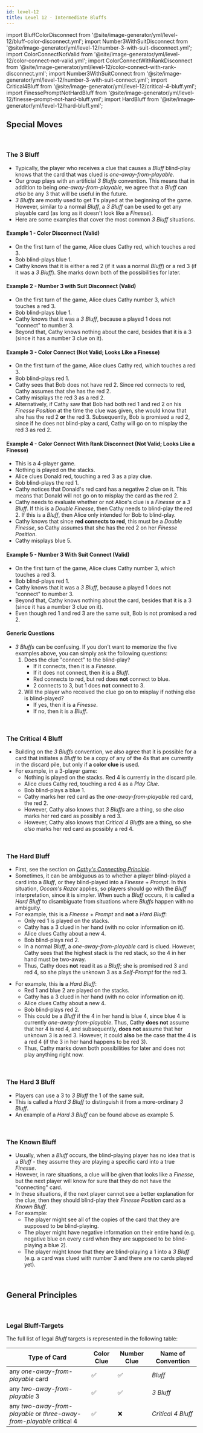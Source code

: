 ```yaml
---
id: level-12
title: Level 12 - Intermediate Bluffs
---
```


import BluffColorDisconnect from '@site/image-generator/yml/level-12/bluff-color-disconnect.yml';
import Number3WithSuitDisconnect from '@site/image-generator/yml/level-12/number-3-with-suit-disconnect.yml';
import ColorConnectNotValid from '@site/image-generator/yml/level-12/color-connect-not-valid.yml';
import ColorConnectWithRankDisconnect from '@site/image-generator/yml/level-12/color-connect-with-rank-disconnect.yml';
import Number3WithSuitConnect from '@site/image-generator/yml/level-12/number-3-with-suit-connect.yml';
import Critical4Bluff from '@site/image-generator/yml/level-12/critical-4-bluff.yml';
import FinessePromptNotHardBluff from '@site/image-generator/yml/level-12/finesse-prompt-not-hard-bluff.yml';
import HardBluff from '@site/image-generator/yml/level-12/hard-bluff.yml';

## Special Moves

<br />

### The 3 Bluff

- Typically, the player who receives a clue that causes a *Bluff* blind-play knows that the card that was clued is *one-away-from-playable*.
- Our group plays with an artificial *3 Bluffs* convention. This means that in addition to being *one-away-from-playable*, we agree that a *Bluff* can *also* be any 3 that will be useful in the future.
- *3 Bluffs* are mostly used to get 1's played at the beginning of the game. However, similar to a normal *Bluff*, a *3 Bluff* can be used to get any playable card (as long as it doesn't look like a *Finesse*).
- Here are some examples that cover the most common *3 Bluff* situations.

#### Example 1 - **Color Disconnect** (Valid)

- On the first turn of the game, Alice clues Cathy red, which touches a red 3.
- Bob blind-plays blue 1.
- Cathy knows that it is either a red 2 (if it was a normal *Bluff*) or a red 3 (if it was a *3 Bluff*). She marks down both of the possibilities for later.

<BluffColorDisconnect />

#### Example 2 - **Number 3 with Suit Disconnect** (Valid)

- On the first turn of the game, Alice clues Cathy number 3, which touches a red 3.
- Bob blind-plays blue 1.
- Cathy knows that it was a *3 Bluff*, because a played 1 does not "connect" to number 3.
- Beyond that, Cathy knows nothing about the card, besides that it is a 3 (since it has a number 3 clue on it).

<Number3WithSuitDisconnect />

#### Example 3 - **Color Connect** (Not Valid; Looks Like a Finesse)

- On the first turn of the game, Alice clues Cathy red, which touches a red 3.
- Bob blind-plays red 1.
- Cathy sees that Bob does not have red 2. Since red connects to red, Cathy assumes that she has the red 2.
- Cathy misplays the red 3 as a red 2.
- Alternatively, if Cathy saw that Bob had both red 1 and red 2 on his *Finesse Position* at the time the clue was given, she would know that she has the red 2 **or** the red 3. Subsequently, Bob is promised a red 2, since if he does not blind-play a card, Cathy will go on to misplay the red 3 as red 2.

<ColorConnectNotValid />

#### Example 4 - **Color Connect With Rank Disconnect** (Not Valid; Looks Like a Finesse)

- This is a 4-player game.
- Nothing is played on the stacks.
- Alice clues Donald red, touching a red 3 as a play clue.
- Bob blind-plays the red 1.
- Cathy notices that Donald's red card has a negative 2 clue on it. This means that Donald will not go on to misplay the card as the red 2.
- Cathy needs to evaluate whether or not Alice's clue is a *Finesse* or a *3 Bluff*. If this is a *Double Finesse*, then Cathy needs to blind-play the red 2. If this is a *Bluff*, then Alice only intended for Bob to blind-play.
- Cathy knows that since **red connects to red**, this must be a *Double Finesse*, so Cathy assumes that she has the red 2 on her *Finesse Position*.
- Cathy misplays blue 5.

<ColorConnectWithRankDisconnect />

#### Example 5 - **Number 3 With Suit Connect** (Valid)

- On the first turn of the game, Alice clues Cathy number 3, which touches a red 3.
- Bob blind-plays red 1.
- Cathy knows that it was a *3 Bluff*, because a played 1 does not "connect" to number 3.
- Beyond that, Cathy knows nothing about the card, besides that it is a 3 (since it has a number 3 clue on it).
- Even though red 1 and red 3 are the same suit, Bob is not promised a red 2.

<Number3WithSuitConnect />

#### Generic Questions

- *3 Bluffs* can be confusing. If you don't want to memorize the five examples above, you can simply ask the following questions:
  1. Does the clue "connect" to the blind-play?
      - If it connects, then it is a *Finesse*.
      - If it does not connect, then it is a *Bluff*.
      - Red connects to red, but red does **not** connect to blue.
      - 2 connects to 3, but 1 does **not** connect to 3.
  1. Will the player who received the clue go on to misplay if nothing else is blind-played?
      - If yes, then it is a *Finesse*.
      - If no, then it is a *Bluff*.

<br />

### The Critical 4 Bluff

- Building on the *3 Bluffs* convention, we also agree that it is possible for a card that initiates a *Bluff* to be a copy of any of the 4s that are currently in the discard pile, but only if **a color clue** is used.
- For example, in a 3-player game:
  - Nothing is played on the stacks. Red 4 is currently in the discard pile.
  - Alice clues Cathy red, touching a red 4 as a *Play Clue*.
  - Bob blind-plays a blue 1.
  - Cathy marks her red card as the *one-away-from-playable* red card, the red 2.
  - However, Cathy also knows that *3 Bluffs* are a thing, so she *also* marks her red card as possibly a red 3.
  - However, Cathy also knows that *Critical 4 Bluffs* are a thing, so she *also* marks her red card as possibly a red 4.

<Critical4Bluff />

<br />

### The Hard Bluff

- First, see the section on *[Cathy's Connecting Principle](level-10.md#cathys-connecting-principle-part-2)*.
- Sometimes, it can be ambiguous as to whether a player blind-played a card into a *Bluff*, or they blind-played into a *Finesse* + *Prompt*. In this situation, *Occam's Razor* applies, so players should go with the *Bluff* interpretation, since it is simpler. When such a *Bluff* occurs, it is called a *Hard Bluff* to disambiguate from situations where *Bluffs* happen with no ambiguity.
- For example, this is a *Finesse* + *Prompt* and **not** a *Hard Bluff*:
  - Only red 1 is played on the stacks.
  - Cathy has a 3 clued in her hand (with no color information on it).
  - Alice clues Cathy about a new 4.
  - Bob blind-plays red 2.
  - In a normal *Bluff*, a *one-away-from-playable* card is clued. However, Cathy sees that the highest stack is the red stack, so the 4 in her hand must be two-away.
  - Thus, Cathy does **not** read it as a *Bluff*; she is promised red 3 and red 4, so she plays the unknown 3 as a *Self-Prompt* for the red 3.

<FinessePromptNotHardBluff />

- For example, this **is** a *Hard Bluff*:
  - Red 1 and blue 2 are played on the stacks.
  - Cathy has a 3 clued in her hand (with no color information on it).
  - Alice clues Cathy about a new 4.
  - Bob blind-plays red 2.
  - This could be a *Bluff* if the 4 in her hand is blue 4, since blue 4 is currently *one-away-from-playable*. Thus, Cathy **does not** assume that her 4 is red 4, and subsequently, **does not** assume that her unknown 3 is a red 3. However, it could **also** be the case that the 4 is a red 4 (if the 3 in her hand happens to be red 3).
  - Thus, Cathy marks down both possibilities for later and does not play anything right now.

<HardBluff />

<br />

### The Hard 3 Bluff

- Players can use a 3 to *3 Bluff* the 1 of the same suit.
- This is called a *Hard 3 Bluff* to distinguish it from a more-ordinary *3 Bluff*.
- An example of a *Hard 3 Bluff* can be found above as example 5.

<br />

### The Known Bluff

- Usually, when a *Bluff* occurs, the blind-playing player has no idea that is a *Bluff* - they assume they are playing a specific card into a true *Finesse*.
- However, in rare situations, a clue will be given that looks like a *Finesse*, but the next player will know for sure that they do not have the "connecting" card.
- In these situations, if the next player cannot see a better explanation for the clue, then they should blind-play their *Finesse Position* card as a *Known Bluff*.
- For example:
  - The player might see all of the copies of the card that they are supposed to be blind-playing.
  - The player might have negative information on their entire hand (e.g. negative blue on every card when they are supposed to be blind-playing a blue 2).
  - The player might know that they are blind-playing a 1 into a *3 Bluff* (e.g. a card was clued with number 3 and there are no cards played yet).

<br />

## General Principles

<br />

### Legal Bluff-Targets

The full list of legal *Bluff* targets is represented in the following table:

| Type of Card                                                          | Color Clue | Number Clue | Name of Convention
| --------------------------------------------------------------------- | ---------- | ----------- | ------------------
| any *one-away-from-playable* card                                     | ✅         | ✅         | *Bluff*
| any *two-away-from-playable* 3                                        | ✅         | ✅         | *3 Bluff*
| any *two-away-from-playable* or *three-away-from-playable* critical 4 | ✅         | ❌         | *Critical 4 Bluff*
